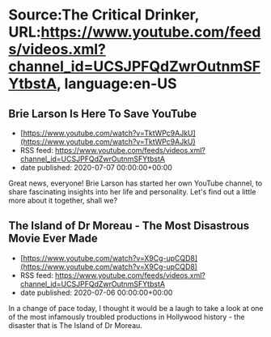 # Source:The Critical Drinker, URL:https://www.youtube.com/feeds/videos.xml?channel_id=UCSJPFQdZwrOutnmSFYtbstA, language:en-US

## Brie Larson Is Here To Save YouTube
 - [https://www.youtube.com/watch?v=TktWPc9AJkU](https://www.youtube.com/watch?v=TktWPc9AJkU)
 - RSS feed: https://www.youtube.com/feeds/videos.xml?channel_id=UCSJPFQdZwrOutnmSFYtbstA
 - date published: 2020-07-07 00:00:00+00:00

Great news, everyone! Brie Larson has started her own YouTube channel, to share fascinating insights into her life and personality. Let's find out a little more about it together, shall we?

## The Island of Dr Moreau - The Most Disastrous Movie Ever Made
 - [https://www.youtube.com/watch?v=X9Cg-upCQD8](https://www.youtube.com/watch?v=X9Cg-upCQD8)
 - RSS feed: https://www.youtube.com/feeds/videos.xml?channel_id=UCSJPFQdZwrOutnmSFYtbstA
 - date published: 2020-07-06 00:00:00+00:00

In a change of pace today, I thought it would be a laugh to take a look at one of the most infamously troubled productions in Hollywood history - the disaster that is The Island of Dr Moreau.

